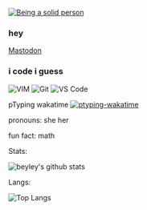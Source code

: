 [![Being a solid person](https://github.com/Beyley/Beyley/workflows/Being%20a%20solid%20person/badge.svg)](https://github.com/Beyley/Beyley/actions?query=workflow%3A%22Being+a+solid+person%22)

### hey

<a rel="me" href="https://fedi.beyleyisnot.moe/@beyley">Mastodon</a>

### i code i guess

![VIM](https://img.shields.io/badge/-VIM-%232C3A42?style=flat-square&logo=vim)
![Git](https://img.shields.io/badge/-Git-%23F05032?style=flat-square&logo=git&logoColor=%23ffffff)
![VS Code](https://img.shields.io/badge/-VSCode-%23007ACC?style=flat-square&logo=visual-studio-code)

pTyping wakatime
[![ptyping-wakatime](https://wakatime.com/badge/github/Beyley/pTyping.svg)](https://wakatime.com/badge/github/Beyley/pTyping)

pronouns: she her

fun fact: math


Stats:

![beyley's github stats](https://github-readme-stats.vercel.app/api?username=Beyley&show_icons=true&theme=dracula&layout=compact)


Langs:

![Top Langs](https://github-readme-stats.vercel.app/api/top-langs/?username=Beyley&theme=dracula&layout=compact)
